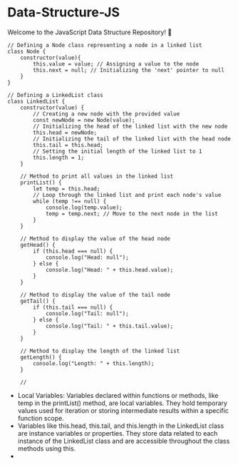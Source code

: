 # Data-Structure-JS
Welcome to the JavaScript Data Structure Repository! 🚀
```
// Defining a Node class representing a node in a linked list
class Node {
    constructor(value){
        this.value = value; // Assigning a value to the node
        this.next = null; // Initializing the 'next' pointer to null
    }
}

// Defining a LinkedList class
class LinkedList {
    constructor(value) {
        // Creating a new node with the provided value
        const newNode = new Node(value);
        // Initializing the head of the linked list with the new node
        this.head = newNode;
        // Initializing the tail of the linked list with the head node
        this.tail = this.head;
        // Setting the initial length of the linked list to 1
        this.length = 1;
    }

    // Method to print all values in the linked list
    printList() {
        let temp = this.head;
        // Loop through the linked list and print each node's value
        while (temp !== null) {
            console.log(temp.value);
            temp = temp.next; // Move to the next node in the list
        }
    }

    // Method to display the value of the head node
    getHead() {
        if (this.head === null) {
            console.log("Head: null");
        } else {
            console.log("Head: " + this.head.value);
        }
    }

    // Method to display the value of the tail node
    getTail() {
        if (this.tail === null) {
            console.log("Tail: null");
        } else {
            console.log("Tail: " + this.tail.value);
        }
    }

    // Method to display the length of the linked list
    getLength() {
        console.log("Length: " + this.length);
    }

    //

```
* Local Variables: Variables declared within functions or methods, like temp in the printList() method, are local variables. They hold temporary values used for iteration or storing intermediate results within a specific function scope.
* Variables like this.head, this.tail, and this.length in the LinkedList class are instance variables or properties. They store data related to each instance of the LinkedList class and are accessible throughout the class methods using this.
* 
